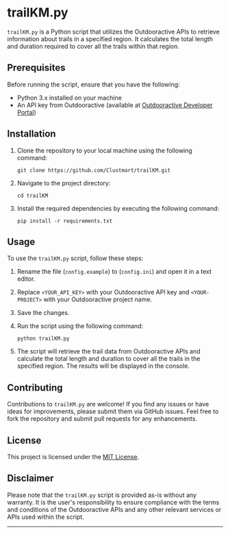 # trailKM.py

`trailKM.py` is a Python script that utilizes the Outdooractive APIs to retrieve information about trails in a specified region. It calculates the total length and duration required to cover all the trails within that region.

## Prerequisites

Before running the script, ensure that you have the following:

- Python 3.x installed on your machine
- An API key from Outdooractive (available at [Outdooractive Developer Portal](https://developers.outdooractive.com))

## Installation

1. Clone the repository to your local machine using the following command:
   ```shell
   git clone https://github.com/Clustmart/trailKM.git
   ```

2. Navigate to the project directory:
   ```shell
   cd trailKM
   ```

3. Install the required dependencies by executing the following command:
   ```shell
   pip install -r requirements.txt
   ```

## Usage

To use the `trailKM.py` script, follow these steps:

1. Rename the file (`config.example`) to (`config.ini`) and open it in a text editor.

2. Replace `<YOUR_API_KEY>` with your Outdooractive API key and `<YOUR-PROJECT>` with your Outdooractive project name. 
  
3. Save the changes.

4. Run the script using the following command:
   ```shell
   python trailKM.py
   ```

5. The script will retrieve the trail data from Outdooractive APIs and calculate the total length and duration to cover all the trails in the specified region. The results will be displayed in the console.

## Contributing

Contributions to `trailKM.py` are welcome! If you find any issues or have ideas for improvements, please submit them via GitHub issues. Feel free to fork the repository and submit pull requests for any enhancements.

## License

This project is licensed under the [MIT License](LICENSE).

## Disclaimer

Please note that the `trailKM.py` script is provided as-is without any warranty. It is the user's responsibility to ensure compliance with the terms and conditions of the Outdooractive APIs and any other relevant services or APIs used within the script.

---
